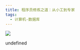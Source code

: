 ```yaml
---
title: 程序员修炼之道：从小工到专家
tags:
  - 计算机-数据库
---
```


![](https://cdn.weread.qq.com/weread/cover/40/YueWen_33831237/s_YueWen_33831237.jpg)

undefined